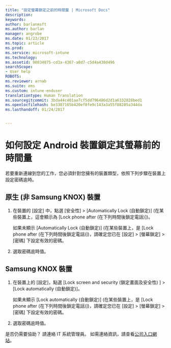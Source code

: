 ```yaml
---
title: "設定螢幕鎖定之前的時間量 | Microsoft Docs"
description: 
keywords: 
author: barlanmsft
ms.author: barlan
manager: angrobe
ms.date: 01/23/2017
ms.topic: article
ms.prod: 
ms.service: microsoft-intune
ms.technology: 
ms.assetid: 98034875-cd3a-4367-a8d7-c5d4a438d496
searchScope:
- User help
ROBOTS: 
ms.reviewer: arnab
ms.suite: ems
ms.custom: intune-enduser
translationtype: Human Translation
ms.sourcegitcommit: 3bda44c401ae7cf5dd796486d2d1a6332828bed1
ms.openlocfilehash: be3307165b420ef0fe9c143a3a55f88285a344da
ms.lasthandoff: 01/24/2017


---
```


# <a name="how-to-set-the-amount-of-time-before-your-android-device-locks-its-screen"></a>如何設定 Android 裝置鎖定其螢幕前的時間量

若要重新連線到您的工作，您必須針對您擁有的裝置類型，依照下列步驟在裝置上設定密碼逾時。

## <a name="native-non-samsung-knox-device"></a>原生 (非 Samsung KNOX) 裝置

1.  在裝置的 [設定] 中，點選 [安全性] &gt; [Automatically Lock (自動鎖定)] &#40;在某些裝置上，這會顯示為 [Lock phone after (在下列時間後鎖定電話)])。

    如果未顯示 [Automatically Lock (自動鎖定)] &#40;在某些裝置上，是 [Lock phone after (在下列時間後鎖定電話)])，請確定您已在 [設定] &gt; [螢幕鎖定] &gt; [密碼] 下設定有效的密碼。

2.  選取密碼逾時值。

## <a name="samsung-knox-device"></a>Samsung KNOX 裝置

1.  在裝置上的 [設定]，點選 [Lock screen and security (鎖定畫面及安全性) ] &gt; [Lock automatically (自動鎖定)]。

    如果未顯示 [Lock automatically (自動鎖定)] &#40;在某些裝置上，是 [Lock phone after (在下列時間後鎖定電話)])，請確定您已在 [設定] &gt; [螢幕鎖定] &gt; [密碼] 下設定有效的密碼。

2.  選取密碼逾時值。

是否仍需要協助？ 請連絡 IT 系統管理員。 如需連絡資訊，請查看[公司入口網站](http://portal.manage.microsoft.com)。

